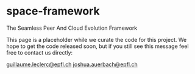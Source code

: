 # space-framework
The Seamless Peer And Cloud Evolution Framework

This page is a placeholder while we curate the code for this project.  We hope to get the code released soon, but if you still see this message feel free to contact us directly:

guillaume.leclerc@epfl.ch
joshua.auerbach@epfl.ch

